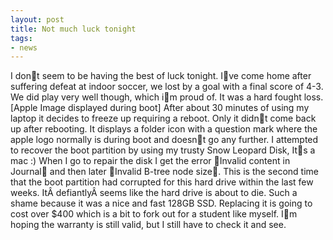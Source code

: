 ```yaml
---
layout: post
title: Not much luck tonight
tags:
- news
---
```

I dont seem to be having the best of luck tonight. Ive come home after
suffering defeat at indoor soccer, we lost by a goal with a final score of 4-3.
We did play very well though, which im proud of. It was a hard fought loss.
[Apple Image displayed during boot]
After about 30 minutes of using my laptop it decides to freeze up requiring a
reboot. Only it didnt come back up after rebooting. It displays a folder icon
with a question mark where the apple logo normally is during boot and doesnt
go any further.
I attempted to recover the boot partition by using my trusty Snow Leopard Disk,
Its a mac :) When I go to repair the disk I get the error Invalid content in
Journal and then later Invalid B-tree node size.
This is the second time that the boot partition had corrupted for this hard
drive within the last few weeks. ItÂ defiantlyÂ seems like the hard drive is
about to die. Such a shame because it was a nice and fast 128GB SSD. Replacing
it is going to cost over $400 which is a bit to fork out for a student like
myself. Im hoping the warranty is still valid, but I still have to check it
and see.
